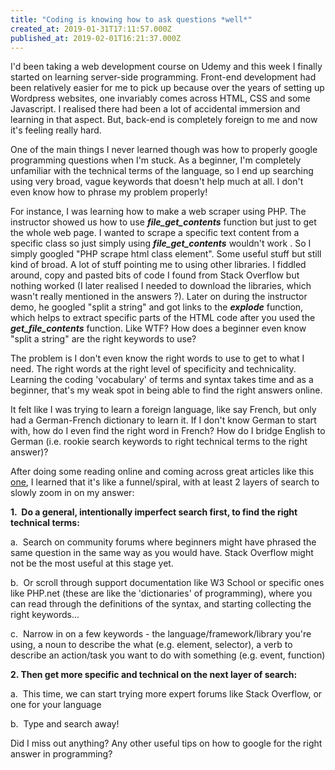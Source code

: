 ```yaml
---
title: "Coding is knowing how to ask questions *well*"
created_at: 2019-01-31T17:11:57.000Z
published_at: 2019-02-01T16:21:37.000Z
---
```

I'd been taking a web development course on Udemy and this week I finally started on learning server-side programming. Front-end development had been relatively easier for me to pick up because over the years of setting up Wordpress websites, one invariably comes across HTML, CSS and some Javascript. I realised there had been a lot of accidental immersion and learning in that aspect. But, back-end is completely foreign to me and now it's feeling really hard.

  

One of the main things I never learned though was how to properly google programming questions when I'm stuck. As a beginner, I'm completely unfamiliar with the technical terms of the language, so I end up searching using very broad, vague keywords that doesn't help much at all. I don't even know how to phrase my problem properly!

  

For instance, I was learning how to make a web scraper using PHP. The instructor showed us how to use **_file\_get\_contents_** function but just to get the whole web page. I wanted to scrape a specific text content from a specific class so just simply using **_file\_get\_contents_** wouldn't work . So I simply googled "PHP scrape html class element". Some useful stuff but still kind of broad. A lot of stuff pointing me to using other libraries. I fiddled around, copy and pasted bits of code I found from Stack Overflow but nothing worked (I later realised I needed to download the libraries, which wasn't really mentioned in the answers ?). Later on during the instructor demo, he googled "split a string" and got links to the **_explode_** function, which helps to extract specific parts of the HTML code after you used the **_get\_file\_contents_** function. Like WTF? How does a beginner even know "split a string" are the right keywords to use?

  

The problem is I don't even know the right words to use to get to what I need. The right words at the right level of specificity and technicality. Learning the coding 'vocabulary' of terms and syntax takes time and as a beginner, that's my weak spot in being able to find the right answers online.

  

It felt like I was trying to learn a foreign language, like say French, but only had a German-French dictionary to learn it. If I don't know German to start with, how do I even find the right word in French? How do I bridge English to German (i.e. rookie search keywords to right technical terms to the right answer)?

  

After doing some reading online and coming across great articles like this [one](https://knightlab.northwestern.edu/2014/03/13/googling-for-code-solutions-can-be-tricky-heres-how-to-get-started/), I learned that it's like a funnel/spiral, with at least 2 layers of search to slowly zoom in on my answer:

  

**1.  Do a general, intentionally imperfect search first, to find the right technical terms:**

a.  Search on community forums where beginners might have phrased the same question in the same way as you would have. Stack Overflow might not be the most useful at this stage yet.

b.  Or scroll through support documentation like W3 School or specific ones like PHP.net (these are like the 'dictionaries' of programming), where you can read through the definitions of the syntax, and starting collecting the right keywords...

c.  Narrow in on a few keywords - the language/framework/library you're using, a noun to describe the what (e.g. element, selector), a verb to describe an action/task you want to do with something (e.g. event, function)

  

**2\. Then get more specific and technical on the next layer of search:**

a.  This time, we can start trying more expert forums like Stack Overflow, or one for your language

b.  Type <language> <element> <function> and search away! 

  

Did I miss out anything? Any other useful tips on how to google for the right answer in programming?
